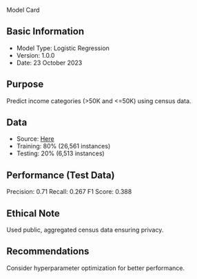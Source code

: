 Model Card
## Basic Information
- Model Type: Logistic Regression
- Version: 1.0.0
- Date: 23 October 2023

## Purpose
Predict income categories (>50K and <=50K) using census data.

## Data
- Source: [Here](https://archive.ics.uci.edu/ml/datasets/census+income)
- Training: 80% (26,561 instances)
- Testing: 20% (6,513 instances)

## Performance (Test Data)
Precision: 0.71
Recall: 0.267
F1 Score: 0.388

## Ethical Note
Used public, aggregated census data ensuring privacy.

## Recommendations
Consider hyperparameter optimization for better performance.